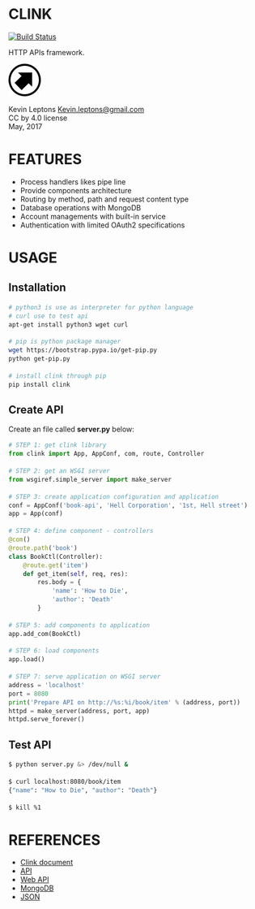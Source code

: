 # CLINK

[![Build Status](https://travis-ci.org/kevin-leptons/clink.svg?branch=master)](https://travis-ci.org/kevin-leptons/clink)

HTTP APIs framework.

![gwisp logo](asset/logo-64.png)

Kevin Leptons <Kevin.leptons@gmail.com> <br>
CC by 4.0 license <br>
May, 2017 <br>

# FEATURES

- Process handlers likes pipe line
- Provide components architecture
- Routing by method, path and request content type
- Database operations with MongoDB
- Account managements with built-in service
- Authentication with limited OAuth2 specifications

# USAGE

## Installation

```bash
# python3 is use as interpreter for python language
# curl use to test api
apt-get install python3 wget curl

# pip is python package manager
wget https://bootstrap.pypa.io/get-pip.py
python get-pip.py

# install clink through pip
pip install clink

```

## Create API

Create an file called **server.py** below:

```python
# STEP 1: get clink library
from clink import App, AppConf, com, route, Controller

# STEP 2: get an WSGI server
from wsgiref.simple_server import make_server

# STEP 3: create application configuration and application
conf = AppConf('book-api', 'Hell Corporation', '1st, Hell street')
app = App(conf)

# STEP 4: define component - controllers
@com()
@route.path('book')
class BookCtl(Controller):
    @route.get('item')
    def get_item(self, req, res):
        res.body = {
            'name': 'How to Die',
            'author': 'Death'
        }

# STEP 5: add components to application
app.add_com(BookCtl)

# STEP 6: load components
app.load()

# STEP 7: serve application on WSGI server
address = 'localhost'
port = 8080
print('Prepare API on http://%s:%i/book/item' % (address, port))
httpd = make_server(address, port, app)
httpd.serve_forever()
```

## Test API

```bash
$ python server.py &> /dev/null &

$ curl localhost:8080/book/item
{"name": "How to Die", "author": "Death"}

$ kill %1
```

# REFERENCES

- [Clink document](http://clink.readthedocs.io/en/latest/)
- [API](https://en.wikipedia.org/wiki/Application_programming_interface)
- [Web API](https://en.wikipedia.org/wiki/Web_API)
- [MongoDB](https://en.wikipedia.org/wiki/MongoDB)
- [JSON](https://en.wikipedia.org/wiki/JSON)
